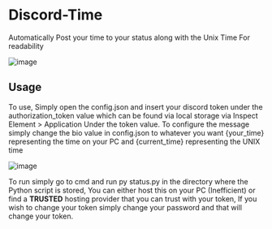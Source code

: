 # Discord-Time
Automatically Post your time to your status along with the Unix Time For readability

![image](https://github.com/Super-Sonic-Ninja/Discord-Time/assets/114087198/23ae177e-9cad-411e-9117-497975a21c50)

## Usage
To use, Simply open the config.json and insert your discord token under the authorization_token value which can be found via local storage via Inspect Element > Application Under the token value.
To configure the message simply change the bio value in config.json to whatever you want {your_time} representing the time on your PC and {current_time} representing the UNIX time 

![image](https://github.com/Super-Sonic-Ninja/Discord-Time/assets/114087198/ebdc2c7e-c78f-4eb5-b02f-6a39c71ab7a1)

To run simply go to cmd and run py status.py in the directory where the Python script is stored,
You can either host this on your PC (Inefficient) or find a __**TRUSTED**__ hosting provider that you can trust with your token,
If you wish to change your token simply change your password and that will change your token.
